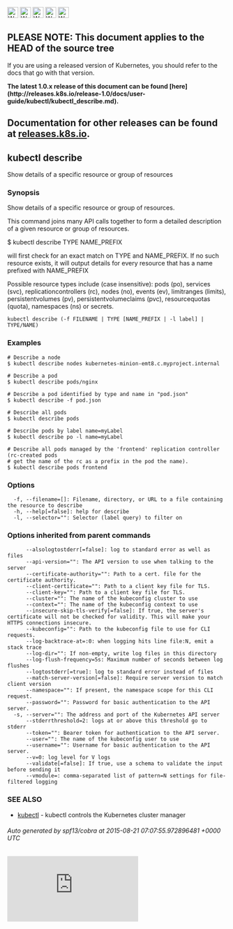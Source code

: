 <!-- BEGIN MUNGE: UNVERSIONED_WARNING -->

<!-- BEGIN STRIP_FOR_RELEASE -->

<img src="http://kubernetes.io/img/warning.png" alt="WARNING"
     width="25" height="25">
<img src="http://kubernetes.io/img/warning.png" alt="WARNING"
     width="25" height="25">
<img src="http://kubernetes.io/img/warning.png" alt="WARNING"
     width="25" height="25">
<img src="http://kubernetes.io/img/warning.png" alt="WARNING"
     width="25" height="25">
<img src="http://kubernetes.io/img/warning.png" alt="WARNING"
     width="25" height="25">

<h2>PLEASE NOTE: This document applies to the HEAD of the source tree</h2>

If you are using a released version of Kubernetes, you should
refer to the docs that go with that version.

<strong>
The latest 1.0.x release of this document can be found
[here](http://releases.k8s.io/release-1.0/docs/user-guide/kubectl/kubectl_describe.md).

Documentation for other releases can be found at
[releases.k8s.io](http://releases.k8s.io).
</strong>
--

<!-- END STRIP_FOR_RELEASE -->

<!-- END MUNGE: UNVERSIONED_WARNING -->

## kubectl describe

Show details of a specific resource or group of resources

### Synopsis


Show details of a specific resource or group of resources.

This command joins many API calls together to form a detailed description of a
given resource or group of resources.

$ kubectl describe TYPE NAME_PREFIX

will first check for an exact match on TYPE and NAME_PREFIX. If no such resource
exists, it will output details for every resource that has a name prefixed with NAME_PREFIX

Possible resource types include (case insensitive): pods (po), services (svc),
replicationcontrollers (rc), nodes (no), events (ev), limitranges (limits),
persistentvolumes (pv), persistentvolumeclaims (pvc), resourcequotas (quota),
namespaces (ns) or secrets.

```
kubectl describe (-f FILENAME | TYPE [NAME_PREFIX | -l label] | TYPE/NAME)
```

### Examples

```
# Describe a node
$ kubectl describe nodes kubernetes-minion-emt8.c.myproject.internal

# Describe a pod
$ kubectl describe pods/nginx

# Describe a pod identified by type and name in "pod.json"
$ kubectl describe -f pod.json

# Describe all pods
$ kubectl describe pods

# Describe pods by label name=myLabel
$ kubectl describe po -l name=myLabel

# Describe all pods managed by the 'frontend' replication controller (rc-created pods
# get the name of the rc as a prefix in the pod the name).
$ kubectl describe pods frontend
```

### Options

```
  -f, --filename=[]: Filename, directory, or URL to a file containing the resource to describe
  -h, --help[=false]: help for describe
  -l, --selector="": Selector (label query) to filter on
```

### Options inherited from parent commands

```
      --alsologtostderr[=false]: log to standard error as well as files
      --api-version="": The API version to use when talking to the server
      --certificate-authority="": Path to a cert. file for the certificate authority.
      --client-certificate="": Path to a client key file for TLS.
      --client-key="": Path to a client key file for TLS.
      --cluster="": The name of the kubeconfig cluster to use
      --context="": The name of the kubeconfig context to use
      --insecure-skip-tls-verify[=false]: If true, the server's certificate will not be checked for validity. This will make your HTTPS connections insecure.
      --kubeconfig="": Path to the kubeconfig file to use for CLI requests.
      --log-backtrace-at=:0: when logging hits line file:N, emit a stack trace
      --log-dir="": If non-empty, write log files in this directory
      --log-flush-frequency=5s: Maximum number of seconds between log flushes
      --logtostderr[=true]: log to standard error instead of files
      --match-server-version[=false]: Require server version to match client version
      --namespace="": If present, the namespace scope for this CLI request.
      --password="": Password for basic authentication to the API server.
  -s, --server="": The address and port of the Kubernetes API server
      --stderrthreshold=2: logs at or above this threshold go to stderr
      --token="": Bearer token for authentication to the API server.
      --user="": The name of the kubeconfig user to use
      --username="": Username for basic authentication to the API server.
      --v=0: log level for V logs
      --validate[=false]: If true, use a schema to validate the input before sending it
      --vmodule=: comma-separated list of pattern=N settings for file-filtered logging
```

### SEE ALSO

* [kubectl](kubectl.md)	 - kubectl controls the Kubernetes cluster manager

###### Auto generated by spf13/cobra at 2015-08-21 07:07:55.972896481 +0000 UTC

<!-- BEGIN MUNGE: GENERATED_ANALYTICS -->
[![Analytics](https://kubernetes-site.appspot.com/UA-36037335-10/GitHub/docs/user-guide/kubectl/kubectl_describe.md?pixel)]()
<!-- END MUNGE: GENERATED_ANALYTICS -->
